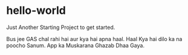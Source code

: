 # hello-world
Just Another Starting Project to get started.

Bus jee GAS chal rahi hai aur kya hai apna haal. 
Haal Kya hai dilo ka na poocho Sanum. App ka Muskarana Ghazab Dhaa Gaya.
